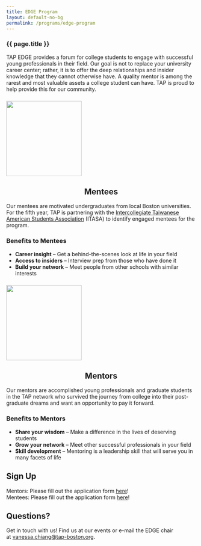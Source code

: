 ```yaml
---
title: EDGE Program
layout: default-no-bg
permalink: /programs/edge-program
---
```


<h3 class="no-bg">{{ page.title }}</h3>

TAP EDGE provides a forum for college students to engage with successful young professionals in their field. Our goal is not to replace your university career center; rather, it is to offer the deep relationships and insider knowledge that they cannot otherwise have. A quality mentor is among the rarest and most valuable assets a college student can have. TAP is proud to help provide this for our community.

<div class="ezcol ezcol-one-half">
  <h3 style="text-align: left;">
      <img class="aligncenter wp-image-43 size-full" src="http://www.tap-boston.org/wp-content/uploads/2016/07/EdgeMentee.png" width="200" height="200" />
        </h3>

  <h2 style="text-align: center;">
      Mentees
        </h2>

  <p>
      Our mentees are motivated undergraduates from local Boston universities. For the fifth year, TAP is partnering with the <a href="http://itasa.org" target="_blank">Intercollegiate Taiwanese American Students Association</a> (ITASA) to identify engaged mentees for the program.
        </p>

  <h3>
      Benefits to Mentees
        </h3>

  <ul>
      <li>
            <strong>Career insight</strong> &#8211; Get a behind-the-scenes look at life in your field
	        </li>
		    <li>
		          <strong>Access to insiders</strong> &#8211; Interview prep from those who have done it
			      </li>
			          <li>
				        <strong>Build your network</strong> &#8211; Meet people from other schools with similar interests
					    </li>
					      </ul>
					      </div>

<div class="ezcol ezcol-one-half ezcol-last">
  <h3 style="text-align: left;">
      <img class="aligncenter wp-image-44 size-full" src="http://www.tap-boston.org/wp-content/uploads/2016/07/EdgeMentor.png" width="200" height="200" />
        </h3>

  <h2 style="text-align: center;">
      Mentors
        </h2>

  <p>
      Our mentors are accomplished young professionals and graduate students in the TAP network who survived the journey from college into their post-graduate dreams and want an opportunity to pay it forward.
        </p>

  <h3>
      Benefits to Mentors
        </h3>

  <ul>
      <li>
            <strong>Share your wisdom</strong> &#8211; Make a difference in the lives of deserving students
	        </li>
		    <li>
		          <strong>Grow your network</strong> &#8211; Meet other successful professionals in your field
			      </li>
			          <li>
				        <strong>Skill development</strong> &#8211; Mentoring is a leadership skill that will serve you in many facets of life
					    </li>
					      </ul>
					      </div>

<div class="ezcol-divider">
</div>

<div class="ezcol ezcol-one-third ezcol-last">
  <h2>
      <strong>Sign Up</strong>
        </h2>

  <p>
      Mentors: Please fill out the application form <a href="https://docs.google.com/forms/d/e/1FAIpQLSfT1-80QoNycjLNeaZbyVI6D0mzQvOq3UfnmhY7z_reEGq2_Q/viewform">here</a>!<br /> Mentees: Please fill out the application form <a href="https://docs.google.com/forms/d/e/1FAIpQLSdrrcUKl7d1N6sAG5U2i0oi5bsiRie5KIbcBcUr-Q3Z3y1SFQ/viewform">here</a>!
        </p>
	</div>

<div class="ezcol-divider">
</div>

## Questions?

Get in touch with us! Find us at our events or e-mail the EDGE chair at <vanessa.chiang@tap-boston.org>.